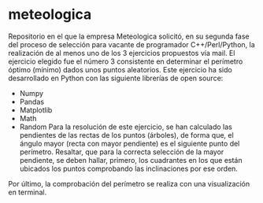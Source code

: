 # meteologica
Repositorio en el que la empresa Meteologica solicitó, en su segunda fase del proceso de selección para vacante de programador C++/Perl/Python, la realización de al menos uno de los 3 ejercicios propuestos vía mail. El ejercicio elegido fue el número 3 consistente en determinar el perímetro óptimo (mínimo) dados unos puntos aleatorios. Este ejercicio ha sido desarrollado en Python con las siguiente librerías de open source:
 - Numpy
 - Pandas
 - Matplotlib
 - Math
 - Random
Para la resolución de este ejercicio, se han calculado las pendientes de las rectas de los puntos (árboles), de forma que, el ángulo mayor (recta con mayor pendiente) es el siguiente punto del perímetro. Resaltar, que para la correcta selección de la mayor pendiente, se deben hallar, primero, los cuadrantes en los que están ubicados los puntos comprobando las inclinaciones por ese orden.

Por último, la comprobación del perímetro se realiza con una visualización en terminal.
